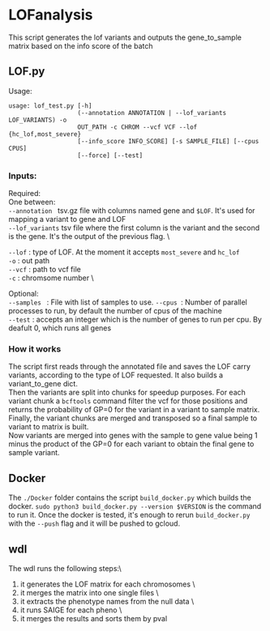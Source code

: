 # LOFanalysis

This script generates the lof variants and outputs the gene_to_sample matrix based on the info score of the batch

## LOF.py
Usage:
```
usage: lof_test.py [-h]
                   (--annotation ANNOTATION | --lof_variants LOF_VARIANTS) -o
                   OUT_PATH -c CHROM --vcf VCF --lof {hc_lof,most_severe}
                   [--info_score INFO_SCORE] [-s SAMPLE_FILE] [--cpus CPUS]
                   [--force] [--test]
```
### Inputs:
Required:\
One between:\
`--annotation ` tsv.gz file with columns named gene and `$LOF`. It's used for mapping a variant to gene and LOF\
`--lof_variants` tsv file where the first column is the variant and the second is the gene. It's the output of the previous flag. \

`--lof` : type of LOF. At the moment it accepts `most_severe` and `hc_lof`\
`-o` : out path\
`--vcf` : path to vcf file \
`-c` : chromsome number \


Optional:\
`--samples ` : File with list of samples to use.
`--cpus `: Number of parallel processes to run, by default the number of cpus of the machine\
`--test`  : accepts an integer which is the number of genes to run per cpu. By deafult 0, which runs all genes 


### How it works

The script first reads through the annotated file and saves the LOF carry variants, according to the type of LOF requested. It also builds a variant_to_gene dict.\
Then the variants are split into chunks for speedup purposes. For each variant chunk a `bcftools` command filter the vcf for those positions and returns the probability of GP=0 for the variant in a variant to sample matrix.\
Finally, the variant chunks are merged and transposed so a final sample to variant to matrix is built.\
Now variants are merged into genes with the sample to gene value being 1 minus the product of the GP=0 for each variant to obtain the final gene to sample variant.

## Docker

The `./Docker` folder contains the script `build_docker.py` which builds the docker. `sudo python3 build_docker.py --version $VERSION` is the command to run it. 
Once the docker is tested, it's enough to rerun `build_docker.py` with the `--push` flag and it will be pushed to gcloud.

## wdl


The wdl runs the following steps:\
1) it generates the LOF matrix for each chromosomes \
2) it merges the matrix into one single files \
3) it extracts the phenotype names from the null data \
4) it runs SAIGE for each pheno \
5) it merges the results and sorts them by pval